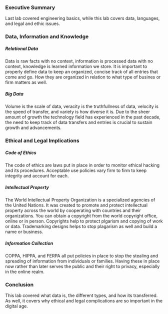 ### Executive Summary 
Last lab covered engineering basics, while this lab covers data, languages, and legal and ethic issues.

### Data, Information and Knowledge
##### Relational Data
Data is raw facts with no context, information is processed data with no context, knowledge is learned information we store. It is important to properly define data to keep an organized, concise track of all entries that come and go. How they are organized in relation to what type of busines or firm matters as well.
##### Big Data
Volume is the scale of data, veracity is the truthfullness of data, velocity is the speed of transfer, and variety is how diverse it is. Due to the sheer amount of growth the technology field has experienced in the past decade, the need to keep track of data transfers and entries is crucial to sustain growth and advancements.

### Ethical and Legal Implications
##### Code of Ethics
The code of ethics are laws put in place in order to monitor ethical hacking and its procedures. Acceptable use policies vary firm to firm to keep integrity and account for each.
##### Intellectual Property
The World Intellectual Property Organization is a specialized agencies of the United Nations. It was created to promote and protect intellectual property across the world by cooperating with countries and their organizations. You can obtain a copyright from the world copyright office, online or in person. Copyrights help to protect plgarism and copying of work or data. Trademarking designs helps to stop plagarism as well and build a name or business.
##### Information Collection
COPPA, HIPPA, and FERPA all put policies in place to stop the stealing and spreading of information from individuals or families. Having these in place now rather than later serves the public and their right to privacy, especially in the online realm.
### Conclusion
This lab covered what data is, the different types, and how its transferred. As well, it covers why ethical and legal complications are so important in the digital age.
